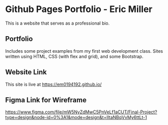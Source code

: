 # Github Pages Portfolio - Eric Miller 
This is a website that serves as a professional bio.

## Portfolio 
Includes some project examples from my first web development class. Sites written using HTML, CSS (with flex and grid), and some Bootstrap.

## Website Link
This site is live at https://em0194192.github.io/

## Figma Link for Wireframe
https://www.figma.com/file/mW5NyZdMwC5PnVeLf1aCUT/Final-Project?type=design&node-id=0%3A1&mode=design&t=IltaNBqVvMy6ttLt-1